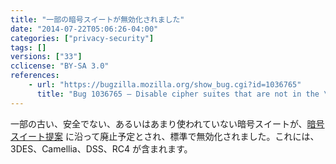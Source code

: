 ```yaml
---
title: "一部の暗号スイートが無効化されました"
date: "2014-07-22T05:06:26-04:00"
categories: ["privacy-security"]
tags: []
versions: ["33"]
cclicense: "BY-SA 3.0"
references:
    - url: "https://bugzilla.mozilla.org/show_bug.cgi?id=1036765"
      title: "Bug 1036765 – Disable cipher suites that are not in the \"Browser Cipher Suite\" proposal that are still enabled"
---
```

一部の古い、安全でない、あるいはあまり使われていない暗号スイートが、[暗号スイート提案](https://groups.google.com/d/topic/mozilla.dev.tech.crypto/duNhREcIAe8) に沿って廃止予定とされ、標準で無効化されました。これには、3DES、Camellia、DSS、RC4 が含まれます。
